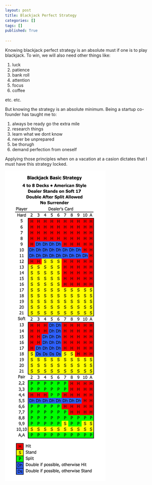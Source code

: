 ```yaml
---
layout: post
title: Blackjack Perfect Strategy
categories: []
tags: []
published: True

---
```


Knowing blackjack perfect strategy is an absolute must if one is to play blackjack. To win, we will also need other things like:

1. luck
2. patience
3. bank roll
4. attention
5. focus
6. coffee

etc. etc.

But knowing the strategy is an absolute minimum. Being a startup co-founder has taught me to:

1. always be ready go the extra mile
2. research things
3. learn what we dont know
4. never be unprepared
5. be thorugh
6. demand perfection from oneself

Applying those principles when on a vacation at a casion dictates that I must have this strategy locked.

![Blackjack Perfect Strategy](/assets/blackjack_strategy_card.png)

